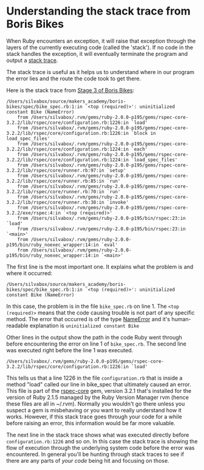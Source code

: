 # Understanding the stack trace from Boris Bikes

When Ruby encounters an exception, it will raise that exception through the layers of the currently executing code (called the 'stack').  If no code in the stack handles the exception, it will eventually terminate the program and output a [stack trace](https://en.wikipedia.org/wiki/Stack_trace).

The stack trace is useful as it helps us to understand where in our program the error lies and the route the code took to get there.

Here is the stack trace from [Stage 3 of Boris Bikes](../boris_bikes/boris_bikes_stage_3.md):

```
/Users/silvabox/source/makers_academy/boris-bikes/spec/bike_spec.rb:1:in `<top (required)>': uninitialized constant Bike (NameError)
	from /Users/silvabox/.rvm/gems/ruby-2.0.0-p195/gems/rspec-core-3.2.2/lib/rspec/core/configuration.rb:1226:in `load'
	from /Users/silvabox/.rvm/gems/ruby-2.0.0-p195/gems/rspec-core-3.2.2/lib/rspec/core/configuration.rb:1226:in `block in load_spec_files'
	from /Users/silvabox/.rvm/gems/ruby-2.0.0-p195/gems/rspec-core-3.2.2/lib/rspec/core/configuration.rb:1224:in `each'
	from /Users/silvabox/.rvm/gems/ruby-2.0.0-p195/gems/rspec-core-3.2.2/lib/rspec/core/configuration.rb:1224:in `load_spec_files'
	from /Users/silvabox/.rvm/gems/ruby-2.0.0-p195/gems/rspec-core-3.2.2/lib/rspec/core/runner.rb:97:in `setup'
	from /Users/silvabox/.rvm/gems/ruby-2.0.0-p195/gems/rspec-core-3.2.2/lib/rspec/core/runner.rb:85:in `run'
	from /Users/silvabox/.rvm/gems/ruby-2.0.0-p195/gems/rspec-core-3.2.2/lib/rspec/core/runner.rb:70:in `run'
	from /Users/silvabox/.rvm/gems/ruby-2.0.0-p195/gems/rspec-core-3.2.2/lib/rspec/core/runner.rb:38:in `invoke'
	from /Users/silvabox/.rvm/gems/ruby-2.0.0-p195/gems/rspec-core-3.2.2/exe/rspec:4:in `<top (required)>'
	from /Users/silvabox/.rvm/gems/ruby-2.0.0-p195/bin/rspec:23:in `load'
	from /Users/silvabox/.rvm/gems/ruby-2.0.0-p195/bin/rspec:23:in `<main>'
	from /Users/silvabox/.rvm/gems/ruby-2.0.0-p195/bin/ruby_noexec_wrapper:14:in `eval'
	from /Users/silvabox/.rvm/gems/ruby-2.0.0-p195/bin/ruby_noexec_wrapper:14:in `<main>'
```
The first line is the most important one. It explains what the problem is and where it occurred:

```
/Users/silvabox/source/makers_academy/boris-bikes/spec/bike_spec.rb:1:in `<top (required)>': uninitialized constant Bike (NameError)
```

In this case, the problem is in the file `bike_spec.rb` on line 1. The `<top (required)>` means that the code causing trouble is not part of any specific method. The error that occurred is of the type [NameError](http://www.ruby-doc.org/core-2.1.5/NameError.html) and it's human-readable explanation is `uninitialized constant Bike`

Other lines in the output show the path in the code Ruby went through before encountering the error on line 1 of `bike_spec.rb`. The second line was executed right before the line 1 was executed.

```
/Users/silvabox/.rvm/gems/ruby-2.0.0-p195/gems/rspec-core-3.2.2/lib/rspec/core/configuration.rb:1226:in `load'
```

This tells us that a line 1226 in the file `configuration.rb` that is inside a method "load" called our line in bike_spec that ultimately caused an error. This file is part of the [rspec-core](https://github.com/rspec/rspec-core) gem, version 3.2.1 that's installed for the version of Ruby 2.1.5 managed by the Ruby Version Manager rvm (hence these files are all in ~/.rvm). Normally you wouldn't go there unless you suspect a gem is misbehaving or you want to really understand how it works. However, if this stack trace goes through your code for a while before raising an error, this information would be far more valuable.

The next line in the stack trace shows what was executed directly before `configuration.rb:1226` and so on. In this case the stack trace is showing the flow of execution through the underlying system code before the error was encountered.  In general you'll be hunting through stack traces to see if there are any parts of *your code* being hit and focusing on those.
